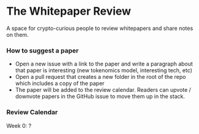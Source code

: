 # The Whitepaper Review
A space for crypto-curious people to review whitepapers and share notes on them. 

### How to suggest a paper

- Open a new issue with a link to the paper and write a paragraph about that paper is interesting (new tokenomics model, interesting tech, etc)
- Open a pull request that creates a new folder in the root of the repo which includes a copy of the paper
- The paper will be added to the review calendar. Readers can upvote / downvote papers in the GitHub issue to move them up in the stack.

### Review Calendar

Week 0: ?
